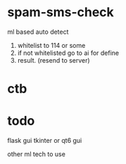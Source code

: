 # spam-sms-check

ml based auto detect

1. whitelist to 114 or some
2. if not whitelisted go to ai for define
3. result. (resend to server)

# ctb


#

# todo 
flask gui 
tkinter or qt6 gui

other ml tech to use
